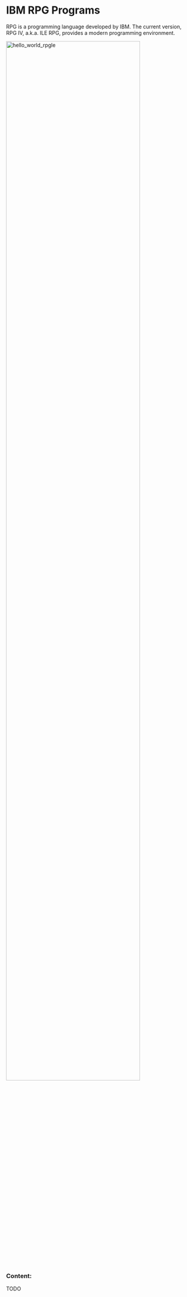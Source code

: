 # IBM RPG Programs
RPG is a programming language developed by IBM. The current version, RPG IV, a.k.a. ILE RPG, provides a modern programming environment.

<img width="85%" alt="hello_world_rpgle" src="https://user-images.githubusercontent.com/52822208/98875062-3a60a180-245a-11eb-85d1-8ca8c3320d80.png">

### Content:

TODO

